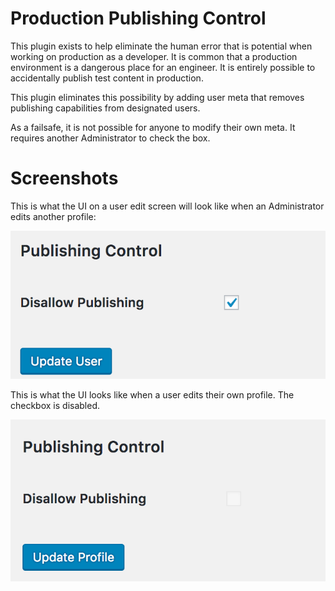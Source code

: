 # Production Publishing Control

This plugin exists to help eliminate the human error that is potential when working on production as a developer. It is common that a production environment is a dangerous place for an engineer. It is entirely possible to accidentally publish test content in production.

This plugin eliminates this possibility by adding user meta that removes publishing capabilities from designated users.

As a failsafe, it is not possible for anyone to modify their own meta. It requires another Administrator to check the box.

# Screenshots

This is what the UI on a user edit screen will look like when an Administrator edits another profile:

![Edit User](/assets/images/other-user.png)

This is what the UI looks like when a user edits their own profile. The checkbox is disabled.

![Edit Own Profile](/assets/images/own-profile.png)
